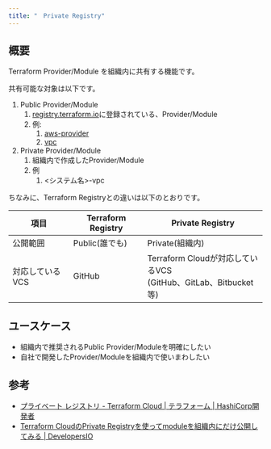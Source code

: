 ```yaml
---
title: "　Private Registry"
---
```


## 概要

Terraform Provider/Module を組織内に共有する機能です。

共有可能な対象は以下です。

1. Public Provider/Module
   1. [registry.terraform.io](https://registry.terraform.io/)に登録されている、Provider/Module
   2. 例:
      1. [aws-provider](https://registry.terraform.io/providers/hashicorp/aws/latest/docs)
      2. [vpc](https://registry.terraform.io/modules/terraform-aws-modules/vpc/aws/latest)
2. Private Provider/Module
   1. 組織内で作成したProvider/Module
   2. 例
      1. <システム名>-vpc

ちなみに、Terraform Registryとの違いは以下のとおりです。

| 項目        | Terraform Registry | Private Registry                                         |
|-----------|--------------------|----------------------------------------------------------|
| 公開範囲      | Public(誰でも)        | Private(組織内)                                             |
| 対応しているVCS | GitHub             | Terraform Cloudが対応しているVCS<br/>(GitHub、GitLab、Bitbucket等) |

## ユースケース

- 組織内で推奨されるPublic Provider/Moduleを明確にしたい
- 自社で開発したProvider/Moduleを組織内で使いまわしたい

## 参考

- [プライベート レジストリ \- Terraform Cloud \| テラフォーム \| HashiCorp開発者](https://developer.hashicorp.com/terraform/cloud-docs/registry)
- [Terraform CloudのPrivate Registryを使ってmoduleを組織内にだけ公開してみる \| DevelopersIO](https://dev.classmethod.jp/articles/terraform-cloud-private-registry-module-publish/)